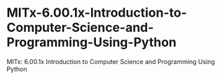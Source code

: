 # MITx-6.00.1x-Introduction-to-Computer-Science-and-Programming-Using-Python
MITx: 6.00.1x Introduction to Computer Science and Programming Using Python
